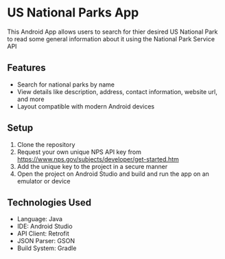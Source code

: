 # US National Parks App
This Android App allows users to search for thier desired US National Park to read some general information about it using the National Park Service API

## Features
- Search for national parks by name
- View details like description, address, contact information, website url, and more
- Layout compatible with modern Android devices

## Setup
1. Clone the repository
2. Request your own unique NPS API key from https://www.nps.gov/subjects/developer/get-started.htm
3. Add the unique key to the project in a secure manner
4. Open the project on Android Studio and build and run the app on an emulator or device

## Technologies Used
- Language: Java
- IDE: Android Studio
- API Client: Retrofit 
- JSON Parser: GSON
- Build System: Gradle
